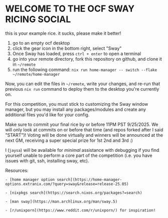 # WELCOME TO THE OCF SWAY RICING SOCIAL

this is your example rice. it sucks, please make it better!

1. go to an empty ocf desktop
1. click the gear icon in the bottom right, select "Sway"
1. Once Sway has loaded, press `ctrl + enter` to open a terminal
1. go into your remote directory, fork this repository on github, and clone it in `~/remote`
1. run the following command: `nix run home-manager -- switch --flake ~/remote/home-manager`

Now, you can edit the files in `~/remote`, write your changes, and re-run that previous `nix run` command to deploy them to the desktop you're currently on.

For this competition, you must stick to customizing the Sway window manager, but you may install any packages/modules and create any additional files you'd like for your config.

Make sure to commit your final rice by or before 11PM PST 9/25/2025. We will only look at commits on or before that time (and repos forked after I said "START")! Voting will be done virtually and winners will be announced at the next GM, receiving a super special prize for 1st 2nd and 3rd :)

I (`jaysa`) will be available for *minimal* assistance with debugging if you find yourself unable to perform a core part of the competition (i.e. you have issues with git, ssh, installing sway, etc).

Resources:

	- [home manager option search](https://home-manager-options.extranix.com/?query=sway&release=release-25.05)

	- [nixpkgs search](https://search.nixos.org/packages?=search)

	- [man sway](https://man.archlinux.org/man/sway.5)

	- [r/unixporn](https://www.reddit.com/r/unixporn/) for inspiration!
